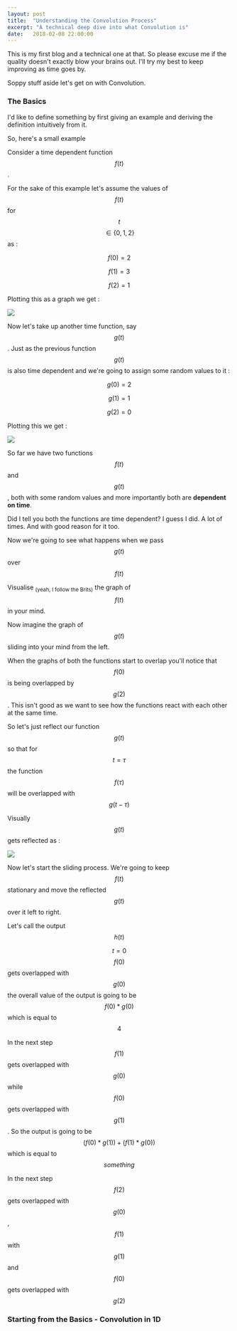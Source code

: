```yaml
---
layout: post
title:  "Understanding the Convolution Process"
excerpt: "A technical deep dive into what Convolution is"
date:   2018-02-08 22:00:00
---
```


This is my first blog and a technical one at that. So please excuse me if the quality doesn't exactly blow your brains out. I'll try my best to keep improving as time goes by.

Soppy stuff aside let's get on with Convolution. 

### The Basics

I'd like to define something by first giving an example and deriving the definition intuitively from it.

So, here's a small example

Consider a time dependent function $$ f(t) $$. 

For the sake of this example let's assume the values of $$ f(t) $$ for $$ t $$ $$ \in \{0,1,2\} $$ as :

$$ f(0) = 2 $$

$$ f(1) = 3 $$

$$ f(2) = 1 $$

Plotting this as a graph we get :

<img src = "https://i.lensdump.com/i/GrRNr.jpg">

Now let's take up another time function, say $$ g(t) $$. Just as the previous function $$ g(t) $$ is also time dependent and we're going to assign some random values to it :

$$ g(0) = 2 $$

$$ g(1) = 1 $$

$$ g(2) = 0 $$

Plotting this we get :

<img src = "https://screenshotscdn.firefoxusercontent.com/images/e606ade0-16d7-4d99-90c0-b86b14d34e53.png">

So far we have two functions $$ f(t) $$ and $$ g(t) $$, both with some random values and more importantly both are <strong>dependent on time</strong>.

Did I tell you both the functions are time dependent? I guess I did. A lot of times. And with good reason for it too.

Now we're going to see what happens when we pass $$ g(t) $$ over $$ f(t) $$

Visualise <sub>(yeah, I follow the Brits)</sub> the graph of $$ f(t) $$ in your mind.

Now imagine the graph of $$ g(t) $$ sliding into your mind from the left. 

When the graphs of both the functions start to overlap you'll notice that $$ f(0) $$ is being overlapped by $$ g(2) $$. This isn't good as we want to see how the functions react with each other at the same time.

So let's just reflect our function $$ g(t) $$ so that for $$ t = \tau $$ the function  $$ f(\tau) $$ will be overlapped with $$ g(t-\tau) $$

Visually $$ g(t) $$ gets reflected as :

<img src = "https://screenshotscdn.firefoxusercontent.com/images/e879f1b2-8695-4427-b363-0c92bff844cb.png"> 

Now let's start the sliding process. We're going to keep $$ f(t) $$ stationary and move the reflected $$ g(t) $$ over it left to right.

Let's call the output $$ h(t) $$

$$ t = 0 $$ $$ f(0) $$ gets overlapped with $$ g(0) $$ the overall value of the output is going to be $$ f(0) * g(0) $$ which is equal to $$ 4 $$

In the next step $$ f(1) $$ gets overlapped with $$ g(0) $$ while $$ f(0) $$ gets overlapped with $$ g(1) $$. So the output is going to be $$ (f(0)*g(1)) + (f(1)*g(0)) $$
which is equal to $$ something $$

In the next step $$ f(2) $$ gets overlapped with $$ g(0) $$, $$ f(1) $$ with $$ g(1) $$ and $$ f(0) $$ gets overlapped with $$ g(2) $$

### Starting from the Basics - Convolution in 1D

